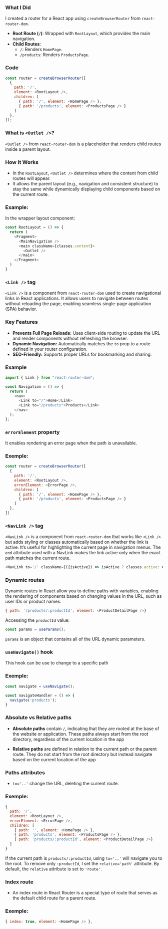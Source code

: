 ### What I Did

I created a router for a React app using `createBrowserRouter` from `react-router-dom`. 

- **Root Route (`/`)**: Wrapped with `RootLayout`, which provides the main navigation.
- **Child Routes**:
  - `/`: Renders `HomePage`.
  - `/products`: Renders `ProductsPage`.

### Code
```javascript
const router = createBrowserRouter([
  { 
    path: '/',
    element: <RootLayout />,
    children: [
      { path: '/', element: <HomePage /> },
      { path: '/products', element: <ProductsPage /> }
    ]
  },
]);

```

### What is `<Outlet />`?

`<Outlet />` from `react-router-dom` is a placeholder that renders child routes inside a parent layout.

### How It Works
- In the `RootLayout`, `<Outlet />` determines where the content from child routes will appear.
- It allows the parent layout (e.g., navigation and consistent structure) to stay the same while dynamically displaying child components based on the current route.

### Example:
In the wrapper layout component:
```javascript
const RootLayout = () => {
  return (
    <Fragment>
      <MainNavigation />
      <main className={classes.content}>
        <Outlet />
      </main>
    </Fragment>
  )
}
```

### `<Link />` tag
`<Link />` is a component from `react-router-dom` used to create navigational links in React applications. It allows users to navigate between routes without reloading the page, enabling seamless single-page application (SPA) behavior.

### Key Features
- **Prevents Full Page Reloads:** Uses client-side routing to update the URL and render components without refreshing the browser.
- **Dynamic Navigation:** Automatically matches the `to` prop to a route defined in your router configuration.
- **SEO-Friendly:** Supports proper URLs for bookmarking and sharing.

### Example
```javascript
import { Link } from "react-router-dom";

const Navigation = () => {
  return (
    <nav>
      <Link to="/">Home</Link>
      <Link to="/products">Products</Link>
    </nav>
  );
};
```

### `errorElement` property
It enables rendering an error page when the path is unavailable.

### Exemple:

``` javascript
const router = createBrowserRouter([
  { 
    path: '/',
    element: <RootLayout />,
    errorElement: <ErrorPage />,
    children: [
      { path: '/', element: <HomePage /> },
      { path: '/products', element: <ProductsPage /> }
    ]
  },
])
```

### `<NavLink />` tag
`<NavLink />` is a component from `react-router-dom` that works like `<Link />` but adds styling or classes automatically based on whether the link is active. It’s useful for highlighting the current page in navigation menus. The `end` attribute used with a NavLink makes the link active only when the exact path matches the current route.

``` javascript
<NavLink to='/' className={({isActive}) => isActive ? classes.active: undefined} end>Home</NavLink>
```

### Dynamic routes
Dynamic routes in React allow you to define paths with variables, enabling the rendering of components based on changing values in the URL, such as user IDs or product names.

``` javascript
{ path: '/products/:productId', element: <ProductDetailPage />}
```

Accessing the `productId` value:

``` javascript
const params = useParams();
```
`params` is an object that contains all of the URL dynamic parameters.

### `useNavigate()` hook
This hook can be use to change to a specific path
### Exemple:
``` javascript
const navigate = useNavigate();

const navigateHandler = () => {
  navigate('products');
}
```

### Absolute vs Relative paths
- **Absolute paths** contain `/`, indicating that they are rooted at the base of the website or application. These paths always start from the root directory, regardless of the current location in the app

- **Relative paths** are defined in relation to the current path or the parent route. They do not start from the root directory but instead navigate based on the current location of the app

### Paths attributes
- `to='..'` change the URL, deleting the current route.
### Exemple:
``` javascript
{ 
  path: '/',
  element: <RootLayout />,
  errorElement: <ErrorPage />,
  children: [
    { path: '', element: <HomePage /> },
    { path: 'products', element: <ProductsPage /> },
    { path: 'products/:productId', element: <ProductDetailPage />}
  ]
}
```

If the current path is `products/:productId`, using `to='..'` will navigate you to the root. To remove only `:productId`, I set the `relative='path'` attribute. By default, the `relative` attribute is set to `'route'`.

### Index route
- An index route in React Router is a special type of route that serves as the default child route for a parent route.

### Exemple:
``` javascript
{ index: true, element: <HomePage /> },
```